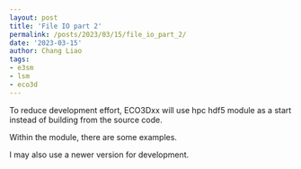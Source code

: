 ```yaml
---
layout: post
title: 'File IO part 2'
permalink: /posts/2023/03/15/file_io_part_2/
date: '2023-03-15'
author: Chang Liao
tags:
- e3sm
- lsm
- eco3d
---
```


To reduce development effort, ECO3Dxx will use hpc hdf5 module as a start instead of building from the source code.

Within the module, there are some examples.

I may also use a newer version for development.
